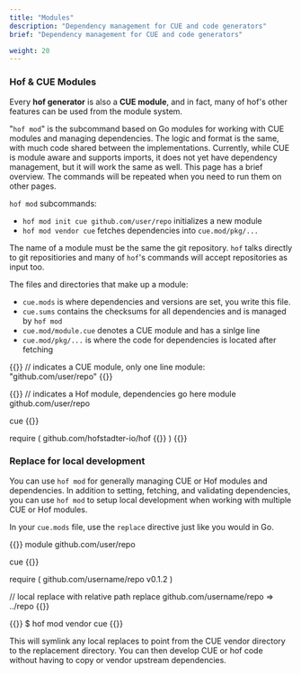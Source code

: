 ```yaml
---
title: "Modules"
description: "Dependency management for CUE and code generators"
brief: "Dependency management for CUE and code generators"

weight: 20
---
```


### Hof & CUE Modules

Every __hof generator__ is also a __CUE module__,
and in fact, many of hof's other features can
be used from the module system.

"`hof mod`" is the subcommand based on Go modules
for working with CUE modules and managing dependencies.
The logic and format is the same, with much code shared between the implementations.
Currently, while CUE is module aware and supports imports,
it does not yet have dependency management, but it will work the same as well.
This page has a brief overview. The commands will
be repeated when you need to run them on other pages.

`hof mod` subcommands:

- `hof mod init cue github.com/user/repo` initializes a new module
- `hof mod vendor cue` fetches dependencies into `cue.mod/pkg/...`

The name of a module must be the same the git repository.
`hof` talks directly to git repositiories and many of
`hof`'s commands will accept repositories as input too.

The files and directories that make up a module:

- `cue.mods` is where dependencies and versions are set, you write this file.
- `cue.sums` contains the checksums for all dependencies and is managed by `hof mod`
- `cue.mod/module.cue` denotes a CUE module and has a sinlge line
- `cue.mod/pkg/...` is where the code for dependencies is located after fetching

{{<codeInner title="cue.mod/module.cue">}}
// indicates a CUE module, only one line
module: "github.com/user/repo"
{{</codeInner>}}

{{<codeInner title="cue.mods">}}
// indicates a Hof module, dependencies go here
module github.com/user/repo

cue {{<cue-version>}}

require (
	github.com/hofstadter-io/hof {{<hof-version>}}
)
{{</codeInner>}}


### Replace for local development

You can use `hof mod` for generally managing CUE or Hof modules and dependencies.
In addition to setting, fetching, and validating dependencies,
you can use `hof mod` to setup local development when working
with multiple CUE or Hof modules.

In your `cue.mods` file, use the `replace` directive just like you would in Go.

{{<codeInner title="cue.mods with replace">}}
module github.com/user/repo

cue {{<cue-version>}}

require (
	github.com/username/repo v0.1.2
)

// local replace with relative path
replace github.com/username/repo => ../repo
{{</codeInner>}}

{{<codeInner title="> terminal">}}
$ hof mod vendor cue
{{</codeInner>}}

This will symlink any local replaces
to point from the CUE vendor directory
to the replacement directory.
You can then develop CUE or hof code
without having to copy or vendor upstream dependencies.

